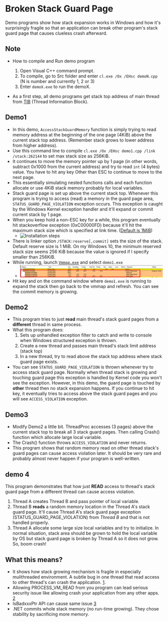 Broken Stack Guard Page
================================
Demo programs show how stack expansion works in Windows and how it's surprisingly fragile so that an application can break other program's stack guard page that causes clueless crash afterward. 

## Note ##
* How to compile and Run demo program
    1. Open Visual C++ command prompt.
    1. To compile, go to Src folder and enter `cl.exe /Ox /EHsc demoN.cpp` (N is number and currently 1, 2 or 3)
    1. Enter `demoX.exe` to run the demoX.

* As a first step, all demo programs get stack top address of main thread from [TIB](https://en.wikipedia.org/wiki/Win32_Thread_Information_Block) (Thread Information Block).

## Demo1 ##
* In this demo, `AccessStackGuardMemory` function is simply trying to read memory address at the beginning of the one page (4KiB) above the current stack top address. (Remember stack grows to lower address from higher address).
* Use this command line to compile `cl.exe /Ox /EHsc demo1.cpp /link /stack:262144` to set max stack size as 256KiB.
* It continues to move the memory pointer up by 1 page (in other words, subtract 0x1000 from the current address) and try to read `int` (4 bytes) value. You have to hit any key Other than ESC to continue to move to the next page.
* This essentially simulating nested functions calls and each function allocate or use 4KiB stack memory probably for local variables.
* Stack guard page is set up above the current stack top. Whenever this program is trying to access (read) a memory in the guard page area, `STATUS_GUARD_PAGE_VIOLATION` exception occurs. This exception is caught by the Windows Kernel exception handler and it'll expand or commit current stack by 1 page. 
* When you keep hold a non-ESC key for a while, this program eventually hit stackoverflow exception (0xC00000FD) because it'll hit the maximum stack size which is specified at link time. ([Default is 1MiB](https://msdn.microsoft.com/en-us/library/windows/desktop/ms686774(v=vs.85).aspx))
    * ![Installation steps](img/Demo1_StackOverflow)
* There is linker option `/STACK:reserve[,commit]` sets the size of the stack. Default reserve size is 1 MiB. On my Windows 10, the minimum reserved stack size seems 256 KiB because the value is ignored if I specify smaller than 256KiB.
* While running, launch [`Vmmap.exe`](https://technet.microsoft.com/en-us/sysinternals/vmmap.aspx) and select `demo1.exe` 
    * ![Installation steps](img/vmmap.PNG)
* Hit <Space> key and on the command window where `demo1.exe` is running to expand the stack then go back to the vmmap and refresh. You can see the commit memory is growing.

## Demo2 ##
* This program tries to just **read** main thread's stack guard pages from a **different** thread in same process.
* What this program does:
    1. Sets up unhandled exception filter to catch and write to console when Windows structured exception is thrown.
    1. Create a new thread and passes main thread's stack limit address (stack top)
    1. In a new thread, try to read above the stack top address where stack guard page exists.
* You can see `STATUS_GUARD_PAGE_VIOLATION` is thrown whenever try to access stack guard page. Normally when thread stack is growing and touching guard page this exception is handled by Kernel code you won't see the exception. However, in this demo, the guard page is touched by **other** thread then no stack expansion happens. If you continue to hit <Space> key, it eventually tries to access above  the stack guard pages and you will see `ACCESS_VIOLATION` exception.

## Demo3 ##
* Modify Demo2 a little bit. ThreadProc accesses (3 pages) above the current stack top to break all 3 stack guard pages. Then calling Crash() function which allocate large local variable.
* The Crash() function throws `ACCESS_VIOLATION` and never returns.
* This program shows that random memory read on other thread stack's guard pages can cause access violation later. It should be very rare and probably almost never happen if your program is well-written.

## demo 4 ##
This program demonstrates that how just **READ** access to thread's stack guard page from a different thread can cause access violation.
1. Thread A creates Thread B and pass pointer of local variable.
2. Thread B **reads** a random memory location in the Thread A's stack guard page. It'll cause Thread A's stack guard page exception (STATUS_GUARD_PAGE_VIOLATION) from _Thread B_ and that is not handled properly.
3. Thread A allocate some large size local variables and try to initialize. In normal situation, stack area should be grown to hold the local variable by OS but stack guard page is broken by Thread A so it does not grow. So, boom crash!

## What this means?
- It shows how stack growing mechanism is fragile in especially mulithreaded environment. A subtle bug in one thread that read access to other thread's can crash the application. [1](http://blogs.technet.com/b/markrussinovich/archive/2009/07/08/3261309.aspx).
- Allowing PROCESS_VM_READ from you program can lead serious security issue like allowing crash your application from any other apps. [2](http://blogs.msdn.com/b/oldnewthing/archive/2006/01/17/513779.aspx)
- IsBadxxxPtr API can cause same issue [3](http://blogs.msdn.com/b/larryosterman/archive/2004/05/18/134471.aspx) 
- .NET commits whole stack memory (no run-time growing). They chose stability by sacrificing more memory.
